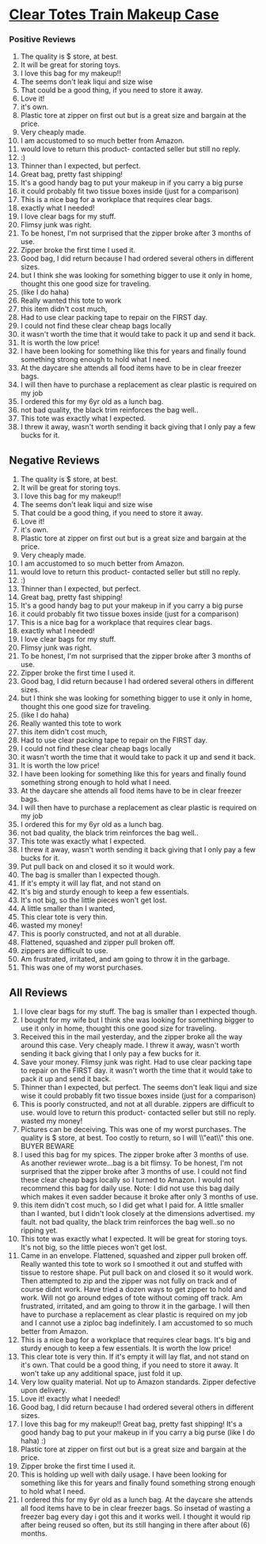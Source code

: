 # [Clear Totes Train Makeup Case](https://products.checkmycream.com/products/Clear-Totes-Train-Makeup-Case.html)

### Positive Reviews

<ol>
      <li>The quality is $ store, at best.</li>
      <li>It will be great for storing toys.</li>
      <li>I love this bag for my makeup!!</li>
      <li>The seems don&#x27;t leak liqui and size wise</li>
      <li>That could be a good thing, if you need to store it away.  </li>
      <li>Love it!</li>
      <li>it&#x27;s own.  </li>
      <li>Plastic tore at zipper on first out but is a great size and bargain at the price.</li>
      <li>Very cheaply made.</li>
      <li>I am accustomed to so much better from Amazon.</li>
      <li>would love to return this product- contacted seller but still no reply.</li>
      <li>:)</li>
      <li>Thinner than I expected, but perfect.</li>
      <li>Great bag, pretty fast shipping!</li>
      <li>It&#x27;s a good handy bag to put your makeup in if you carry a big purse</li>
      <li>it could probably fit two tissue boxes inside (just for a comparison)</li>
      <li>This  is a nice bag for a workplace that requires clear bags.  </li>
      <li>exactly what I needed!</li>
      <li>I love clear bags for my stuff.</li>
      <li>Flimsy junk was right.</li>
      <li>To be honest, I&#x27;m not surprised that the zipper broke after 3 months of use.  </li>
      <li>Zipper broke the first time I used it.</li>
      <li>Good bag, I did return because I had ordered several others in different sizes.</li>
      <li>but I think she was looking for something bigger to use it only in home, thought this one good size for traveling.</li>
      <li>(like I do haha)  </li>
      <li>Really wanted this tote to work</li>
      <li>this item didn&#x27;t cost much,  </li>
      <li>Had to use clear packing tape to repair on the FIRST day.</li>
      <li>I could not find these clear cheap bags locally</li>
      <li>it wasn&#x27;t worth the time that it would take to pack it up and send it back.</li>
      <li>It is worth the low price!</li>
      <li>I have been looking for something like this for years and finally found something strong enough to hold what I need.</li>
      <li>At the daycare she attends all food items have to be in clear freezer bags.</li>
      <li>I will then have to purchase a replacement as clear plastic is required on my job</li>
      <li>I ordered this for my 6yr old as a lunch bag.</li>
      <li>not bad quality,  the black trim reinforces the bag well..</li>
      <li>This tote was exactly what I expected.</li>
      <li>I threw it away, wasn&#x27;t worth sending it back giving that I only pay a few bucks for it.</li>
</ol>


<h2>Negative Reviews</h2>
<ol>
<li> The quality is $ store, at best.</li>
<li> It will be great for storing toys.</li>
<li> I love this bag for my makeup!!</li>
<li> The seems don&#x27;t leak liqui and size wise</li>
<li> That could be a good thing, if you need to store it away.  </li>
<li> Love it!</li>
<li> it&#x27;s own.  </li>
<li> Plastic tore at zipper on first out but is a great size and bargain at the price.</li>
<li> Very cheaply made.</li>
<li> I am accustomed to so much better from Amazon.</li>
<li> would love to return this product- contacted seller but still no reply.</li>
<li> :)</li>
<li> Thinner than I expected, but perfect.</li>
<li> Great bag, pretty fast shipping!</li>
<li> It&#x27;s a good handy bag to put your makeup in if you carry a big purse</li>
<li> it could probably fit two tissue boxes inside (just for a comparison)</li>
<li> This  is a nice bag for a workplace that requires clear bags.  </li>
<li> exactly what I needed!</li>
<li> I love clear bags for my stuff.</li>
<li> Flimsy junk was right.</li>
<li> To be honest, I&#x27;m not surprised that the zipper broke after 3 months of use.  </li>
<li> Zipper broke the first time I used it.</li>
<li> Good bag, I did return because I had ordered several others in different sizes.</li>
<li> but I think she was looking for something bigger to use it only in home, thought this one good size for traveling.</li>
<li> (like I do haha)  </li>
<li> Really wanted this tote to work</li>
<li> this item didn&#x27;t cost much,  </li>
<li> Had to use clear packing tape to repair on the FIRST day.</li>
<li> I could not find these clear cheap bags locally</li>
<li> it wasn&#x27;t worth the time that it would take to pack it up and send it back.</li>
<li> It is worth the low price!</li>
<li> I have been looking for something like this for years and finally found something strong enough to hold what I need.</li>
<li> At the daycare she attends all food items have to be in clear freezer bags.</li>
<li> I will then have to purchase a replacement as clear plastic is required on my job</li>
<li> I ordered this for my 6yr old as a lunch bag.</li>
<li> not bad quality,  the black trim reinforces the bag well..</li>
<li> This tote was exactly what I expected.</li>
<li> I threw it away, wasn&#x27;t worth sending it back giving that I only pay a few bucks for it.</li>
<li> Put pull back on and closed it so it would work.</li>
<li> The bag is smaller than I expected though.</li>
<li> If it&#x27;s empty it will lay flat, and not stand on</li>
<li> It&#x27;s big and sturdy enough to keep a few essentials.  </li>
<li> It&#x27;s not big, so the little pieces won&#x27;t get lost.</li>
<li> A little smaller than I wanted,  </li>
<li> This clear tote is very thin.  </li>
<li> wasted my money!</li>
<li> This is poorly constructed, and not at all durable.</li>
<li> Flattened, squashed and zipper pull broken off.</li>
<li> zippers are difficult to use.</li>
<li> Am frustrated, irritated, and am going to throw it in the garbage.</li>
<li> This was one of my worst purchases.  </li>
</ol>

<h2>All Reviews</h2>

<ol>
    <li> I love clear bags for my stuff. The bag is smaller than I expected though.</li>
    <li> I bought for my wife but I think she was looking for something bigger to use it only in home, thought this one good size for traveling.</li>
    <li> Received this in the mail yesterday, and the zipper broke all the way around this case. Very cheaply made. I threw it away, wasn&#x27;t worth sending it back giving that I only pay a few bucks for it.</li>
    <li> Save your money. Flimsy junk was right. Had to use clear packing tape to repair on the FIRST day. it wasn&#x27;t worth the time that it would take to pack it up and send it back.</li>
    <li> Thinner than I expected, but perfect. The seems don&#x27;t leak liqui and size wise it could probably fit two tissue boxes inside (just for a comparison)</li>
    <li> This is poorly constructed, and not at all durable. zippers are difficult to use. would love to return this product- contacted seller but still no reply. wasted my money!</li>
    <li> Pictures can be deceiving.  This was one of my worst purchases.  The quality is $ store, at best. Too costly to return, so I will \\&quot;eat\\&quot; this one.  BUYER BEWARE</li>
    <li> I used this bag for my spices.  The zipper broke after 3 months of use.  As another reviewer wrote...bag is a bit flimsy.  To be honest, I&#x27;m not surprised that the zipper broke after 3 months of use.  I could not find these clear cheap bags locally so I turned to Amazon.  I would not recommend this bag for daily use.  Note:  I did not use this bag daily which makes it even sadder because it broke after only 3 months of use.</li>
    <li> this item didn&#x27;t cost much,  so I did get what I paid for. A little smaller than I wanted,  but I didn&#x27;t look closely at the dimensions advertised. my fault. not bad quality,  the black trim reinforces the bag well..so no ripping yet.</li>
    <li> This tote was exactly what I expected. It will be great for storing toys. It&#x27;s not big, so the little pieces won&#x27;t get lost.</li>
    <li> Came in an envelope. Flattened, squashed and zipper pull broken off. Really wanted this tote to work so I smoothed it out and stuffed with tissue to restore shape. Put pull back on and closed it so it would work. Then attempted to zip and the zipper was not fully on track and of course didnt work. Have tried a dozen ways to get zipper to hold and work. Will not  go around edges of tote  without  coming  off track. Am frustrated, irritated, and am going to throw it in the garbage. I will then have to purchase a replacement as clear plastic is required on my job and I cannot use a ziploc bag indefinitely. I am accustomed to so much better from Amazon.</li>
    <li> This  is a nice bag for a workplace that requires clear bags.  It&#x27;s big and sturdy enough to keep a few essentials.  It is worth the low price!</li>
    <li> This clear tote is very thin.  If it&#x27;s empty it will lay flat, and not stand on it&#x27;s own.  That could be a good thing, if you need to store it away.  It won&#x27;t take up any additional space, just fold it up.</li>
    <li> Very low quality material.  Not up to Amazon standards.  Zipper defective upon delivery.</li>
    <li> Love it! exactly what I needed!</li>
    <li> Good bag, I did return because I had ordered several others in different sizes.</li>
    <li> I love this bag for my makeup!! Great bag, pretty fast shipping! It&#x27;s a good handy bag to put your makeup in if you carry a big purse (like I do haha)  :)</li>
    <li> Plastic tore at zipper on first out but is a great size and bargain at the price.</li>
    <li> Zipper broke the first time I used it.</li>
    <li> This is holding up well with daily usage. I have been looking for something like this for years and finally found something strong enough to hold what I need.</li>
    <li> I ordered this for my 6yr old as a lunch bag. At the daycare she attends all food items have to be in clear freezer bags. So insetad of wasting a freezer bag every day i got this and it works well. I thought it would rip after being reused so often, but its still hanging in there after about (6) months.</li>
</ol>




